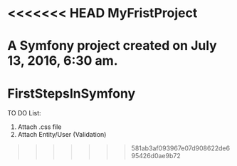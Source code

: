 <<<<<<< HEAD
MyFristProject
==============

A Symfony project created on July 13, 2016, 6:30 am.
=======
# FirstStepsInSymfony


TO DO List:
1. Attach .css file 
2. Attach Entity/User (Validation)
>>>>>>> 581ab3af093967e07d908622de695426d0ae9b72
